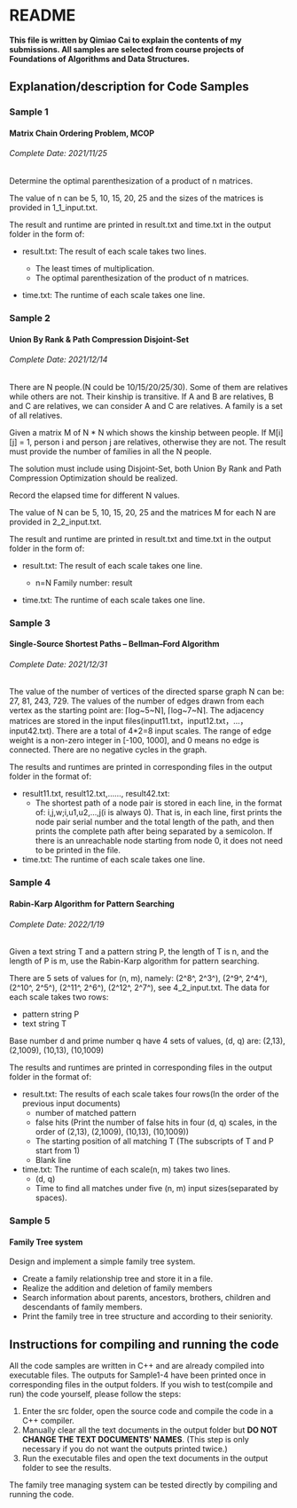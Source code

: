 # README

**This file is written by Qimiao Cai to explain the contents of my submissions. All samples are selected from course projects of Foundations of Algorithms and Data Structures.**


## Explanation/description for Code Samples

### Sample 1 

#### Matrix Chain Ordering Problem, MCOP

###### Complete Date: 2021/11/25

Determine the optimal parenthesization of a product of n matrices. 

The value of n can be 5, 10, 15, 20, 25 and the sizes of the matrices is provided in 1_1_input.txt. 

The result and runtime are printed in result.txt and time.txt in the output folder in the form of:

- result.txt: The result of each scale takes two lines.
  - The least times of multiplication.
  - The optimal parenthesization of the product of n matrices.

- time.txt: The runtime of each scale takes one line.

### Sample 2

#### Union By Rank & Path Compression Disjoint-Set

###### Complete Date: 2021/12/14

There are N people.(N could be 10/15/20/25/30). Some of them are relatives while others are not. Their kinship is transitive. If A and B are relatives, B and C are relatives, we can consider A and C are relatives. A family is a set of all relatives. 

Given a matrix M of N * N which shows the kinship between people. If M\[i][j] = 1, person i and person j are relatives, otherwise they are not. The result must provide the number of families in all the N people.

The solution must include using Disjoint-Set, both Union By Rank and Path Compression Optimization should be realized.

Record the elapsed time for different N values.

The value of N can be 5, 10, 15, 20, 25 and the matrices M for each N are provided in 2_2_input.txt. 

The result and runtime are printed in result.txt and time.txt in the output folder in the form of:

- result.txt: The result of each scale takes one line.
  - n=N Family number: result

- time.txt: The runtime of each scale takes one line.

### Sample 3

#### Single-Source Shortest Paths – Bellman–Ford Algorithm

###### Complete Date: 2021/12/31

The value of the number of vertices of the directed sparse graph N can be: 27, 81, 243, 729. The values of the number of edges drawn from each vertex as the starting point are:  ⌈log~5~N⌉, ⌈log~7~N⌉. The adjacency matrices are stored in the input files(input11.txt，input12.txt，...，input42.txt). There are a total of 4*2=8 input scales. The range of edge weight is a non-zero integer in [-100, 1000], and 0 means no edge is connected. There are no negative cycles in the graph.

The results and runtimes are printed in corresponding files in the output folder in the format of:

- result11.txt, result12.txt,……, result42.txt: 
  - The shortest path of a node pair is stored in each line, in the format of: i,j,w;i,u1,u2,...,j(i is always 0). That is, in each line, first prints the node pair serial number and the total length of the path, and then prints the complete path after being separated by a semicolon. If there is an unreachable node starting from node 0, it does not need to be printed in the file.
- time.txt: The runtime of each scale takes one line.

### Sample 4

#### Rabin-Karp Algorithm for Pattern Searching

###### Complete Date: 2022/1/19

Given a text string T and a pattern string P, the length of T is n, and the length of P is m, use the Rabin-Karp algorithm for pattern searching.

There are 5 sets of values for (n, m), namely: (2^8^, 2^3^), (2^9^, 2^4^), (2^10^, 2^5^), (2^11^, 2^6^), (2^12^, 2^7^), see 4_2_input.txt. The data for each scale takes two rows: 

- pattern string P
- text string T

Base number d and prime number q have 4 sets of values, (d, q) are: (2,13), (2,1009), (10,13), (10,1009)

The results and runtimes are printed in corresponding files in the output folder in the format of:

- result.txt: The results of each scale takes four rows(In the order of the previous input documents)
  - number of matched pattern
  - false hits (Print the number of false hits in four (d, q) scales, in the order of (2,13), (2,1009), (10,13), (10,1009))
  - The starting position of all matching T (The subscripts of T and P start from 1)
  - Blank line
- time.txt: The runtime of each scale(n, m) takes two lines.
  - (d, q)
  - Time to find all matches under five (n, m) input sizes(separated by spaces).

### Sample 5 

#### Family Tree system

Design and implement a simple family tree system.

- Create a family relationship tree and store it in a file.
- Realize the addition and deletion of family members
- Search information about parents, ancestors, brothers, children and descendants of family members.
- Print the family tree in tree structure and according to their seniority.

## Instructions for compiling and running the code

All the code samples are written in C++ and are already compiled into executable files. The outputs for Sample1-4 have been printed once in corresponding files in the output folders. If you wish to test(compile and run) the code yourself, please follow the steps:

1. Enter the src folder, open the source code and compile the code in a C++ compiler.
2. Manually clear all the text documents in the output folder but **DO NOT CHANGE THE TEXT DOCUMENTS' NAMES**. (This step is only necessary if you do not want the outputs printed twice.)
3. Run the executable files and open the text documents in the output folder to see the results.

The family tree managing system can be tested directly by compiling and running the code.